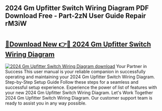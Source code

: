 ## 2024 Gm Upfitter Switch Wiring Diagram PDF Download Free - Part-2zN User Guide Repair rM3iW

# <h2><a href="http://dfhh4f.blite.top/?on=2024+Gm+Upfitter+Switch+Wiring+Diagram">🔗Download New 👉🔴 2024 Gm Upfitter Switch Wiring Diagram</a></h2>

[![2024 Gm Upfitter Switch Wiring Diagram download](https://i.imgur.com/lujVjoI.png)](http://dfhh4f.blite.top/?on=2024+Gm+Upfitter+Switch+Wiring+Diagram)
Your Partner in Success This user manual is your reliable companion in successfully operating and maintaining your 2024 Gm Upfitter Switch Wiring Diagram. Step-by-Step Setup Guide Follow these steps for a seamless and successful setup experience. Experience the power of list of features with your new 2024 Gm Upfitter Switch Wiring Diagram. Let's Work Together 2024 Gm Upfitter Switch Wiring Diagram. Our customer support team is ready to assist you in any way possible.
